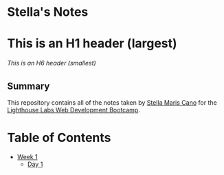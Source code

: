 # Stella's Notes
# This is an H1 header (largest)
###### This is an H6 header (smallest)

## Summary 

This repository contains all of the notes taken by [Stella Maris Cano](https://github.com/goodWishesEveryone/lighthouse-web-notes/edit/master/README.md) for the [Lighthouse Labs Web Development Bootcamp](lighthouselabs.ca).

# Table of Contents

* [Week 1](/Week_1)
  * [Day 1](/Week_1/Day_1)
